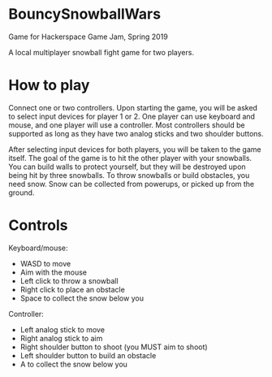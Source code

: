# BouncySnowballWars
Game for Hackerspace Game Jam, Spring 2019

A local multiplayer snowball fight game for two players. 

# How to play
Connect one or two controllers. Upon starting the game, you will be asked to select input devices 
for player 1 or 2. One player can use keyboard and mouse, and one player will use a controller. Most 
controllers should be supported as long as they have two analog sticks and two shoulder buttons. 

After selecting input devices for both players, you will be taken to the game itself. The goal of 
the game is to hit the other player with your snowballs. You can build walls to protect yourself, 
but they will be destroyed upon being hit by three snowballs. 
To throw snowballs or build obstacles, you need snow. Snow can be collected from powerups, or 
picked up from the ground.

# Controls
Keyboard/mouse: 
- WASD to move
- Aim with the mouse
- Left click to throw a snowball
- Right click to place an obstacle
- Space to collect the snow below you

Controller: 
- Left analog stick to move
- Right analog stick to aim
- Right shoulder button to shoot (you MUST aim to shoot)
- Left shoulder button to build an obstacle
- A to collect the snow below you